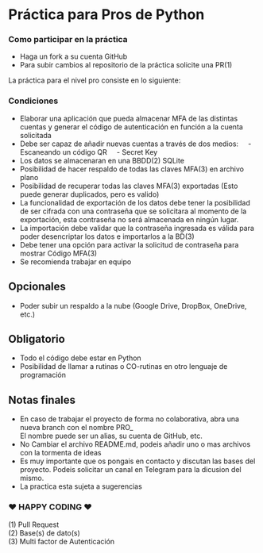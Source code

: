 # Práctica para Pros de Python  

### Como participar en la práctica

- Haga un fork a su cuenta GitHub
- Para subir cambios al repositorio de la práctica solicite una PR(1)

La práctica para el nivel pro consiste en lo siguiente:

### Condiciones  

- Elaborar una aplicación que pueda almacenar MFA de las distintas cuentas y generar el código de autenticación
  en función a la cuenta solicitada
- Debe ser capaz de añadir nuevas cuentas a través de dos medios:
      - Escaneando un código QR
      - Secret Key
- Los datos se almacenaran en una BBDD(2) SQLite
- Posibilidad de hacer respaldo de todas las claves MFA(3) en archivo plano
- Posibilidad de recuperar todas las claves MFA(3) exportadas (Esto puede generar duplicados, pero es valido)
- La funcionalidad de exportación de los datos debe tener la posibilidad de ser cifrada con una contraseña que se solicitara al momento de la exportación,
  esta contraseña no será almacenada en ningún lugar.
- La importación debe validar que la contraseña ingresada es válida para poder desencriptar los datos e importarlos a la BD(3)
- Debe tener una opción para activar la solicitud de contraseña para mostrar Código MFA(3)
- Se recomienda trabajar en equipo

## Opcionales

- Poder subir un respaldo a la nube (Google Drive, DropBox, OneDrive, etc.)

## Obligatorio

- Todo el código debe estar en Python
- Posibilidad de llamar a rutinas o CO-rutinas en otro lenguaje de programación

## Notas finales

- En caso de trabajar el proyecto de forma no colaborativa, abra una nueva branch con el nombre PRO\_<NOMBRE>  
  El nombre puede ser un alias, su cuenta de GitHub, etc.
- No Cambiar el archivo README.md, podeis añadir uno o mas archivos con la tormenta de ideas
- Es muy importante que os pongais en contacto y discutan las bases del proyecto. Podeis solicitar un canal en Telegram para la dicusion del mismo.
- La practica esta sujeta a sugerencias

### ❤ HAPPY CODING ❤

(1) Pull Request  
(2) Base(s) de dato(s)  
(3) Multi factor de Autenticación
